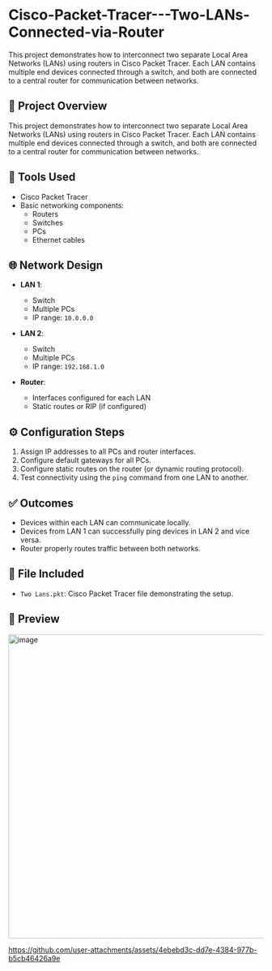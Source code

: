 # Cisco-Packet-Tracer---Two-LANs-Connected-via-Router
This project demonstrates how to interconnect two separate Local Area Networks (LANs) using routers in Cisco Packet Tracer. Each LAN contains multiple end devices connected through a switch, and both are connected to a central router for communication between networks.

## 📝 Project Overview

This project demonstrates how to interconnect two separate Local Area Networks (LANs) using routers in Cisco Packet Tracer. Each LAN contains multiple end devices connected through a switch, and both are connected to a central router for communication between networks.

## 🧰 Tools Used

- Cisco Packet Tracer
- Basic networking components:
  - Routers
  - Switches
  - PCs
  - Ethernet cables

## 🌐 Network Design

- **LAN 1**:
  - Switch
  - Multiple PCs
  - IP range: `10.0.0.0`

- **LAN 2**:
  - Switch
  - Multiple PCs
  - IP range: `192.168.1.0`

- **Router**:
  - Interfaces configured for each LAN
  - Static routes or RIP (if configured)

## ⚙️ Configuration Steps

1. Assign IP addresses to all PCs and router interfaces.
2. Configure default gateways for all PCs.
3. Configure static routes on the router (or dynamic routing protocol).
4. Test connectivity using the `ping` command from one LAN to another.

## ✅ Outcomes

- Devices within each LAN can communicate locally.
- Devices from LAN 1 can successfully ping devices in LAN 2 and vice versa.
- Router properly routes traffic between both networks.

## 📁 File Included

- `Two Lans.pkt`: Cisco Packet Tracer file demonstrating the setup.

## 📸 Preview
<img width="1457" height="599" alt="image" src="https://github.com/user-attachments/assets/8db52c1e-1ff6-41b1-8da1-eb72e25f81fe" />


https://github.com/user-attachments/assets/4ebebd3c-dd7e-4384-977b-b5cb46426a9e








